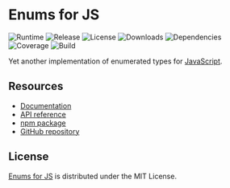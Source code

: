 # Enums for JS
![Runtime](https://img.shields.io/badge/node-%3E%3D8.11-brightgreen.svg) ![Release](https://img.shields.io/npm/v/@cedx/enum.svg) ![License](https://img.shields.io/npm/l/@cedx/enum.svg) ![Downloads](https://img.shields.io/npm/dt/@cedx/enum.svg) ![Dependencies](https://david-dm.org/cedx/enum.js.svg) ![Coverage](https://coveralls.io/repos/github/cedx/enum.js/badge.svg) ![Build](https://travis-ci.org/cedx/enum.js.svg)

Yet another implementation of enumerated types for [JavaScript](https://developer.mozilla.org/en-US/docs/Web/JavaScript).

## Resources
- [Documentation](https://cedx.github.io/enum.js)
- [API reference](https://cedx.github.io/enum.js/api)
- [npm package](https://www.npmjs.com/package/@cedx/enum)
- [GitHub repository](https://github.com/cedx/enum.js)

## License
[Enums for JS](https://cedx.github.io/enum.js) is distributed under the MIT License.
